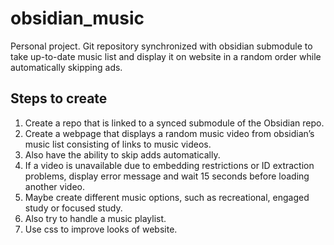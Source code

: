 # obsidian_music
Personal project. Git repository synchronized with obsidian submodule to take up-to-date music list and display it on website in a random order while automatically skipping ads.

## Steps to create
1. Create a repo that is linked to a synced submodule of the Obsidian repo.
2. Create a webpage that displays a random music video from obsidian’s music list consisting of links to music videos.
3. Also have the ability to skip adds automatically.
4. If a video is unavailable due to embedding restrictions or ID extraction problems, display error message and wait 15 seconds before loading another video.
5. Maybe create different music options, such as recreational, engaged study or focused study.
6. Also try to handle a music playlist.
7. Use css to improve looks of website.
